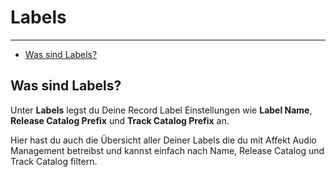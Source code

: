 # Labels

---

- [Was sind Labels?](#was-sind-labels)

<a name="was-sind-labels"></a>
## Was sind Labels?
Unter **Labels** legst du Deine Record Label Einstellungen wie **Label Name**, **Release Catalog Prefix** und **Track Catalog Prefix** an.

Hier hast du auch die Übersicht aller Deiner Labels die du mit Affekt Audio Management betreibst und kannst einfach nach Name, Release Catalog und Track Catalog filtern.











